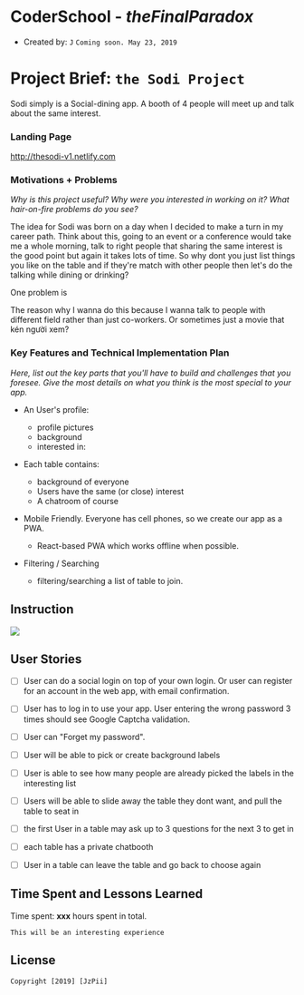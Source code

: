 # CoderSchool - *theFinalParadox*

- Created by: `J`
`Coming soon. May 23, 2019`

# Project Brief: `the Sodi Project`


Sodi simply is a Social-dining app. A booth of 4 people will meet up and talk about the same interest.

### Landing Page
http://thesodi-v1.netlify.com


### Motivations + Problems

*Why is this project useful? Why were you interested in working on it? What hair-on-fire problems do you see?*

The idea for Sodi was born on a day when I decided to make a turn in my career path. Think about this, going to an event or a conference would take me a whole morning, talk to right people that sharing the same interest is the good point but again it takes lots of time.
So why dont you just list things you like on the table and if they're match with other people then let's do the talking while dining or drinking?

One problem is 

The reason why I wanna do this because I wanna talk to people with different field rather than just co-workers. Or sometimes just a movie that kén người xem? 




### Key Features and Technical Implementation Plan

*Here, list out the key parts that you'll have to build and challenges that you foresee. Give the most details on what you think is the most special to your app.*


* An User's profile:
    * profile pictures
    * background
    * interested in:

* Each table contains:
    * background of everyone
    * Users have the same (or close) interest
    * A chatroom of course

* Mobile Friendly. Everyone has cell phones, so we create our app as a PWA. 
    * React-based PWA which works offline when possible.

* Filtering / Searching
    * filtering/searching a list of table to join. 








## Instruction
![](images/instr.gif)


## User Stories

- [ ] User can do a social login on top of your own login. Or user can register for an account in the web app, with email confirmation.

- [ ] User has to log in to use your app. User entering the wrong password 3 times should see Google Captcha validation.

- [ ] User can "Forget my password".

- [ ] User will be able to pick or create background labels 

- [ ] User is able to see how many people are already picked the labels in the interesting list

- [ ] Users will be able to slide away the table they dont want, and pull the table to seat in

- [ ] the first User in a table may ask up to 3 questions for the next 3 to get in

- [ ] each table has a private chatbooth

- [ ] User in a table can leave the table and go back to choose again


## Time Spent and Lessons Learned

Time spent: **xxx** hours spent in total.

```
This will be an interesting experience
```

## License

    Copyright [2019] [JzPii]

 
